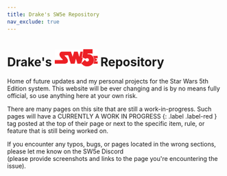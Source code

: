 ```yaml
---
title: Drake's SW5e Repository
nav_exclude: true
---
```


# Drake's <img src='Images/sw5e-logo.png' style= 'float:; width:100px;'> Repository

Home of future updates and my personal projects for the Star Wars 5th Edition system. This website will be ever changing and is by no means fully official, so use anything here at your own risk.

There are many pages on this site that are still a work-in-progress. Such pages will have a 
CURRENTLY A WORK IN PROGRESS 
{: .label .label-red } 
tag posted at the top of their page or next to the specific item, rule, or feature that is still being worked on.

If you encounter any typos, bugs, or pages located in the wrong sections, please let me know on the SW5e Discord <br>(please provide screenshots and links to the page you're encountering the issue).